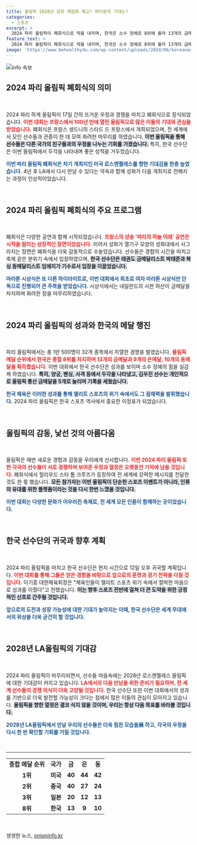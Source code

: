 ```yaml
---
title: 올림픽 2028년 성화 재점화 예고! 여러분의 기대는?
categories:
  - 스포츠
excerpt: >
  2024 파리 올림픽이 폐회식으로 막을 내리며, 한국은 소수 정예로 8위에 올라 13개의 금메달을 획득하는 쾌거를 이뤘다. LA올림픽 준비가 시작되며 올림픽의 꿈이 계속된다!
feature_text: >
  2024 파리 올림픽이 폐회식으로 막을 내리며, 한국은 소수 정예로 8위에 올라 13개의 금메달을 획득하는 쾌거를 이뤘다. LA올림픽 준비가 시작되며 올림픽의 꿈이 계속된다!
image: 'https://www.behealthy4u.com/wp-content/uploads/2024/06/koreanews.jpg'
---
```


<p><img src="https://www.behealthy4u.com/wp-content/uploads/2024/06/koreanews.jpg" alt="info 속보" /></p>

<h2 data-ke-size="size26">2024 파리 올림픽 폐회식의 의미</h2>

<p data-ke-size="size16">&nbsp;</p>

<p>2024 파리 하계 올림픽이 17일 간의 뜨거운 우정과 경쟁을 마치고 폐회식으로 장식되었습니다. <b><span style="color: #ee2323;">이번 대회는 프랑스에서 100년 만에 열린 올림픽으로 많은 이들의 기대와 관심을 받았습니다.</span></b> 폐회식은 프랑스 생드니의 스타드 드 프랑스에서 개최되었으며, 전 세계에서 모인 선수들과 관중이 한 데 모여 화려한 마무리를 하였습니다. <b><span style="background-color: #21538527;">이번 올림픽을 통해 선수들은 다른 국가의 친구들과의 우정을 나누는 기회를 가졌습니다.</span></b> 특히, 한국 선수단은 이번 올림픽에서 두각을 나타내며 좋은 성적을 거두었습니다. </p>

<p><b><span style="color: #1a5490;">이번 파리 올림픽 폐회식은 차기 개최지인 미국 로스앤젤레스를 향한 기대감을 한층 높였습니다.</span></b> 4년 후 LA에서 다시 만날 수 있다는 약속과 함께 성화가 다음 개최지로 전해지는 과정이 인상적이었습니다.</p>

<p data-ke-size="size16">&nbsp;</p>

<h2 data-ke-size="size26">2024 파리 올림픽 폐회식의 주요 프로그램</h2>

<p data-ke-size="size16">&nbsp;</p>

<p>폐회식은 다양한 공연과 함께 시작되었습니다. <b><span style="color: #ee2323;">프랑스의 샹송 ‘파리의 하늘 아래’ 공연은 시작을 알리는 상징적인 장면이었습니다.</span></b> 이어서 성화가 열기구 모양의 성화대에서 사그라지는 장면은 폐회식을 더욱 감동적으로 수놓았습니다. 선수들은 경합의 시간을 마치고 축제 같은 분위기 속에서 입장하였으며, <b><span style="background-color: #21538527;">한국 선수단은 태권도 금메달리스트 박태준과 복싱 동메달리스트 임애지가 기수로서 입장을 이끌었습니다.</span></b> </p>

<p><b><span style="color: #1a5490;">마라톤 시상식은 또 다른 하이라이트로, 이번 대회에서 최초로 여자 마라톤 시상식만 단독으로 진행되어 큰 주목을 받았습니다.</span></b> 시상식에서는 네덜란드의 시판 하산이 금메달을 차지하며 화려한 장을 마무리하였습니다.</p>

<p data-ke-size="size16">&nbsp;</p>

<h2 data-ke-size="size26">2024 파리 올림픽의 성과와 한국의 메달 행진</h2>

<p data-ke-size="size16">&nbsp;</p>

<p>파리 올림픽에서는 총 1만 500명이 32개 종목에서 치열한 경쟁을 벌였습니다. <b><span style="color: #ee2323;">올림픽 메달 순위에서 한국은 종합 8위를 차지하며 13개의 금메달과 9개의 은메달, 10개의 동메달을 획득했습니다.</span></b> 이번 대회에서 한국 선수단은 성과를 보이며 소수 정예의 힘을 실감케 하였습니다. <b><span style="background-color: #21538527;">특히, 양궁, 펜싱, 사격 등에서 두각을 나타냈고, 김우진 선수는 개인적으로 올림픽 통산 금메달을 5개로 늘리며 기록을 세웠습니다.</span></b> </p>

<p><b><span style="color: #1a5490;">한국 체육은 이러한 성과를 통해 엘리트 스포츠의 위기 속에서도 그 잠재력을 발휘했습니다.</span></b> 2024 파리 올림픽은 한국 스포츠 역사에서 중요한 이정표가 되었습니다.</p>

<p data-ke-size="size16">&nbsp;</p>

<h2 data-ke-size="size26">올림픽의 감동, 낯선 것의 아름다움</h2>

<p data-ke-size="size16">&nbsp;</p>

<p>올림픽은 매번 새로운 경험과 감동을 우리에게 선사합니다. <b><span style="color: #ee2323;">이번 2024 파리 올림픽 또한 각국의 선수들이 서로 경쟁하며 보여준 우정과 열정은 오랫동안 기억에 남을 것입니다.</span></b> 폐회식에서 헐리우드 스타 톰 크루즈가 등장하여 전 세계에 강력한 메시지를 전달한 것도 한 몫 했습니다. <b><span style="background-color: #21538527;">모든 참가자는 이번 올림픽이 단순한 스포츠 이벤트가 아니라, 인류의 유대를 위한 플랫폼이라는 것을 다시 한번 느꼈을 것입니다.</span></b> </p>

<p><b><span style="color: #1a5490;">이번 대회는 다양한 문화가 어우러진 축제로, 전 세계 모든 인륜이 함께하는 곳이었습니다.</span></b> </p>

<p data-ke-size="size16">&nbsp;</p>

<h2 data-ke-size="size26">한국 선수단의 귀국과 향후 계획</h2>

<p data-ke-size="size16">&nbsp;</p>

<p>2024 파리 올림픽을 마치고 한국 선수단은 현지 시간으로 12일 오후 귀국할 계획입니다. <b><span style="color: #ee2323;">이번 대회를 통해 그들은 얻은 경험을 바탕으로 앞으로의 훈련과 경기 전략을 다질 것입니다.</span></b> 이기흥 대한체육회장은 "체육인들이 엘리트 스포츠 위기 속에서 절박한 마음으로 성과를 이뤘다"고 전했습니다. <b><span style="background-color: #21538527;">이는 향후 스포츠 전반에 걸쳐 더 큰 도약을 위한 긍정적인 신호로 간주될 것입니다.</span></b> </p>

<p><b><span style="color: #1a5490;">앞으로의 도전과 성장 가능성에 대한 기대가 높아지는 이때, 한국 선수단은 세계 무대에서의 위상을 더욱 굳건히 할 것입니다.</span></b></p>

<p data-ke-size="size16">&nbsp;</p>

<h2 data-ke-size="size26">2028년 LA올림픽의 기대감</h2>

<p data-ke-size="size16">&nbsp;</p>

<p>2024 파리 올림픽이 마무리되면서, 선수들 마음속에는 2028년 로스앤젤레스 올림픽에 대한 기대감이 커지고 있습니다. <b><span style="color: #ee2323;">LA에서의 다음 만남을 위한 준비가 필요하며, 전 세계 선수들의 경쟁 의식이 더욱 고양될 것입니다.</span></b> 한국 선수단 또한 이번 대회에서의 성과를 기반으로 더욱 발전할 가능성이 크다는 점에서 많은 이들의 관심이 모아지고 있습니다. <b><span style="background-color: #21538527;">올림픽을 향한 열정은 결코 식지 않을 것이며, 우리는 항상 다음 목표를 바라볼 것입니다.</span></b> </p>

<p><b><span style="color: #1a5490;">2028년 LA올림픽에서 만날 우리의 선수들은 더욱 힘찬 모습을展 하고, 각국의 우정을 다시 한 번 확인할 기회를 가질 것입니다.</span></b> </p>

<p data-ke-size="size16">&nbsp;</p>

<hr/>

<table style="width: 100%; border-collapse: collapse;">
    <tr>
        <td style="text-align: center; height: 17px;"><b>종합 메달 순위</b></td>
        <td style="text-align: center; height: 17px;"><b>국가</b></td>
        <td style="text-align: center; height: 17px;"><b>금</b></td>
        <td style="text-align: center; height: 17px;"><b>은</b></td>
        <td style="text-align: center; height: 17px;"><b>동</b></td>
    </tr>
    <tr>
        <td style="text-align: center; height: 17px;"><b>1위</b></td>
        <td style="text-align: center; height: 17px;"><b>미국</b></td>
        <td style="text-align: center; height: 17px;"><b>40</b></td>
        <td style="text-align: center; height: 17px;"><b>44</b></td>
        <td style="text-align: center; height: 17px;"><b>42</b></td>
    </tr>
    <tr>
        <td style="text-align: center; height: 17px;"><b>2위</b></td>
        <td style="text-align: center; height: 17px;"><b>중국</b></td>
        <td style="text-align: center; height: 17px;"><b>40</b></td>
        <td style="text-align: center; height: 17px;"><b>27</b></td>
        <td style="text-align: center; height: 17px;"><b>24</b></td>
    </tr>
    <tr>
        <td style="text-align: center; height: 17px;"><b>3위</b></td>
        <td style="text-align: center; height: 17px;"><b>일본</b></td>
        <td style="text-align: center; height: 17px;"><b>20</b></td>
        <td style="text-align: center; height: 17px;"><b>12</b></td>
        <td style="text-align: center; height: 17px;"><b>13</b></td>
    </tr>
    <tr>
        <td style="text-align: center; height: 17px;"><b>8위</b></td>
        <td style="text-align: center; height: 17px;"><b>한국</b></td>
        <td style="text-align: center; height: 17px;"><b>13</b></td>
        <td style="text-align: center; height: 17px;"><b>9</b></td>
        <td style="text-align: center; height: 17px;"><b>10</b></td>
    </tr>
</table>

<p data-ke-size="size16">&nbsp;</p>
생생한 뉴스, <a href="https://onioninfo.kr" rel="dofollow">onioninfo.kr</a>


